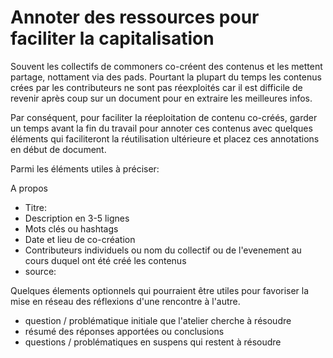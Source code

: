 # Annoter des ressources pour faciliter la capitalisation

Souvent les collectifs de commoners co-créent des contenus et les mettent partage, nottament via des pads. Pourtant la plupart du temps les contenus crées par les contributeurs ne sont pas réexploités car il est difficile de revenir après coup sur un document pour en extraire les meilleures infos.

Par conséquent, pour faciliter la réeploitation de contenu co-créés, garder un temps avant la fin du travail pour annoter ces contenus avec quelques éléments qui faciliteront la réutilisation ultérieure et placez ces annotations en début de document.

Parmi les éléments utiles à préciser:

A propos

- Titre:
- Description en 3-5 lignes
- Mots clés ou hashtags
- Date et lieu de co-création
- Contributeurs individuels ou nom du collectif ou de l'evenement au cours duquel ont été créé les contenus
- source: 

Quelques élements optionnels qui pourraient être utiles pour favoriser la mise en réseau des réflexions d'une rencontre à l'autre.
- question / problématique initiale que l'atelier cherche à résoudre
- résumé des réponses apportées ou conclusions
- questions / problématiques en suspens qui restent à résoudre
